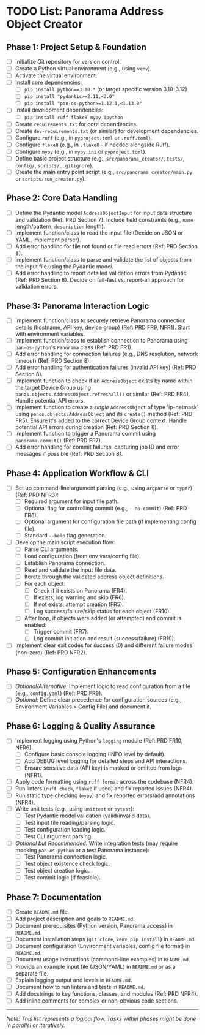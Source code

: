 # TODO List: Panorama Address Object Creator

## Phase 1: Project Setup & Foundation

- [ ] Initialize Git repository for version control.
- [ ] Create a Python virtual environment (e.g., using `venv`).
- [ ] Activate the virtual environment.
- [ ] Install core dependencies:
  - [ ] `pip install python==3.10.*` (or target specific version 3.10-3.12)
  - [ ] `pip install "pydantic>=2.11,<3.0"`
  - [ ] `pip install "pan-os-python>=1.12.1,<1.13.0"`
- [ ] Install development dependencies:
  - [ ] `pip install ruff flake8 mypy ipython`
- [ ] Create `requirements.txt` for core dependencies.
- [ ] Create `dev-requirements.txt` (or similar) for development dependencies.
- [ ] Configure `ruff` (e.g., in `pyproject.toml` or `.ruff.toml`).
- [ ] Configure `flake8` (e.g., in `.flake8` - if needed alongside Ruff).
- [ ] Configure `mypy` (e.g., in `mypy.ini` or `pyproject.toml`).
- [ ] Define basic project structure (e.g., `src/panorama_creator/`, `tests/`, `config/`, `scripts/`, `.gitignore`).
- [ ] Create the main entry point script (e.g., `src/panorama_creator/main.py` or `scripts/run_creator.py`).

## Phase 2: Core Data Handling

- [ ] Define the Pydantic model `AddressObjectInput` for input data structure and validation (Ref: PRD Section 7). Include field constraints (e.g., `name` length/pattern, `description` length).
- [ ] Implement function/class to read the input file (Decide on JSON or YAML, implement parser).
- [ ] Add error handling for file not found or file read errors (Ref: PRD Section 8).
- [ ] Implement function/class to parse and validate the list of objects from the input file using the Pydantic model.
- [ ] Add error handling to report detailed validation errors from Pydantic (Ref: PRD Section 8). Decide on fail-fast vs. report-all approach for validation errors.

## Phase 3: Panorama Interaction Logic

- [ ] Implement function/class to securely retrieve Panorama connection details (hostname, API key, device group) (Ref: PRD FR9, NFR1). Start with environment variables.
- [ ] Implement function/class to establish connection to Panorama using `pan-os-python`'s `Panorama` class (Ref: PRD FR1).
- [ ] Add error handling for connection failures (e.g., DNS resolution, network timeout) (Ref: PRD Section 8).
- [ ] Add error handling for authentication failures (invalid API key) (Ref: PRD Section 8).
- [ ] Implement function to check if an `AddressObject` exists by name within the target Device Group using `panos.objects.AddressObject.refreshall()` or similar (Ref: PRD FR4). Handle potential API errors.
- [ ] Implement function to create a _single_ `AddressObject` of type 'ip-netmask' using `panos.objects.AddressObject` and its `create()` method (Ref: PRD FR5). Ensure it's added to the correct Device Group context. Handle potential API errors during creation (Ref: PRD Section 8).
- [ ] Implement function to trigger a Panorama commit using `panorama.commit()` (Ref: PRD FR7).
- [ ] Add error handling for commit failures, capturing job ID and error messages if possible (Ref: PRD Section 8).

## Phase 4: Application Workflow & CLI

- [ ] Set up command-line argument parsing (e.g., using `argparse` or `typer`) (Ref: PRD NFR3):
  - [ ] Required argument for input file path.
  - [ ] Optional flag for controlling commit (e.g., `--no-commit`) (Ref: PRD FR8).
  - [ ] Optional argument for configuration file path (if implementing config file).
  - [ ] Standard `--help` flag generation.
- [ ] Develop the main script execution flow:
  - [ ] Parse CLI arguments.
  - [ ] Load configuration (from env vars/config file).
  - [ ] Establish Panorama connection.
  - [ ] Read and validate the input file data.
  - [ ] Iterate through the validated address object definitions.
  - [ ] For each object:
    - [ ] Check if it exists on Panorama (FR4).
    - [ ] If exists, log warning and skip (FR6).
    - [ ] If not exists, attempt creation (FR5).
    - [ ] Log success/failure/skip status for each object (FR10).
  - [ ] After loop, if objects were added (or attempted) and commit is enabled:
    - [ ] Trigger commit (FR7).
    - [ ] Log commit initiation and result (success/failure) (FR10).
- [ ] Implement clear exit codes for success (0) and different failure modes (non-zero) (Ref: PRD NFR2).

## Phase 5: Configuration Enhancements

- [ ] _Optional/Alternative:_ Implement logic to read configuration from a file (e.g., `config.yaml`) (Ref: PRD FR9).
- [ ] _Optional:_ Define clear precedence for configuration sources (e.g., Environment Variables > Config File) and document it.

## Phase 6: Logging & Quality Assurance

- [ ] Implement logging using Python's `logging` module (Ref: PRD FR10, NFR6).
  - [ ] Configure basic console logging (INFO level by default).
  - [ ] Add DEBUG level logging for detailed steps and API interactions.
  - [ ] Ensure sensitive data (API key) is masked or omitted from logs (NFR1).
- [ ] Apply code formatting using `ruff format` across the codebase (NFR4).
- [ ] Run linters (`ruff check`, `flake8` if used) and fix reported issues (NFR4).
- [ ] Run static type checking (`mypy`) and fix reported errors/add annotations (NFR4).
- [ ] Write unit tests (e.g., using `unittest` or `pytest`):
  - [ ] Test Pydantic model validation (valid/invalid data).
  - [ ] Test input file reading/parsing logic.
  - [ ] Test configuration loading logic.
  - [ ] Test CLI argument parsing.
- [ ] _Optional but Recommended:_ Write integration tests (may require mocking `pan-os-python` or a test Panorama instance):
  - [ ] Test Panorama connection logic.
  - [ ] Test object existence check logic.
  - [ ] Test object creation logic.
  - [ ] Test commit logic (if feasible).

## Phase 7: Documentation

- [ ] Create `README.md` file.
- [ ] Add project description and goals to `README.md`.
- [ ] Document prerequisites (Python version, Panorama access) in `README.md`.
- [ ] Document installation steps (`git clone`, `venv`, `pip install`) in `README.md`.
- [ ] Document configuration (Environment variables, config file format) in `README.md`.
- [ ] Document usage instructions (command-line examples) in `README.md`.
- [ ] Provide an example input file (JSON/YAML) in `README.md` or as a separate file.
- [ ] Explain logging output and levels in `README.md`.
- [ ] Document how to run linters and tests in `README.md`.
- [ ] Add docstrings to key functions, classes, and modules (Ref: PRD NFR4).
- [ ] Add inline comments for complex or non-obvious code sections.

---

_Note: This list represents a logical flow. Tasks within phases might be done in parallel or iteratively._

